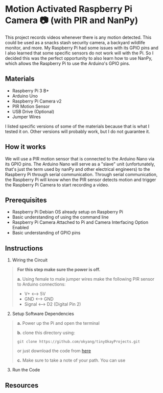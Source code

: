# Motion Activated Raspberry Pi Camera :camera: (with PIR and NanPy)

This project records videos whenever there is any motion detected. This could be used as a snacks stash security camera, a backyard wildlife monitor, and more. My Raspberry Pi had some issues with its GPIO pins and I also learned that some specific sensors do not work will with the Pi. So I decided this was the perfect opportunity to also learn how to use NanPy, which allows the Raspberry Pi to use the Arduino's GPIO pins.

## Materials
- Raspberry Pi 3 B+
- Arduino Uno
- Raspberry Pi Camera v2
- PIR Motion Sensor
- USB Drive (Optional)
- Jumper Wires

I listed specific versions of some of the materials because that is what I tested it on. Other versions will probably work, but I do not guarantee it.

## How it works

We will use a PIR motion sensor that is connected to the Arduino Nano via its GPIO pins. The Arduino Nano will serve as a "slave" unit (unfortunately, that's just the term used by nanPy and other electrical engineers) to the Raspberry Pi through serial communication. Through serial communication, the Raspberry Pi will know when the PIR sensor detects motion and trigger the Raspberry Pi Camera to start recording a video.

## Prerequisites
- Raspberry Pi Debian OS already setup on Raspberry Pi
- Basic understanding of using the command line
- Raspberry Pi Camera Attached to Pi and Camera Interfacing Option Enabled
- Basic understanding of GPIO pins

## Instructions
1. Wiring the Circuit
> **For this step make sure the power is off.**
>
> **a.** Using female to male jumper wires make the following PIR sensor to Arduino connections:
>
> - V+ <--> 5V
> - GND <--> GND
> - Signal <--> D2 (Digital Pin 2)

2. Setup Software Dependencies
> **a.** Power up the Pi and open the terminal
>
> **b.** clone this directory using:
>
> `git clone https://github.com/okyang/tinyOkayProjects.git`
>
> or just download the code from [here](https://github.com/okyang/tinyOkayProjects.git)
>
> **c.** Make sure to take a note of your path. You can use
3.  Run the Code



## Resources
